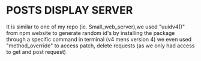 # POSTS DISPLAY SERVER
It is similar to one of my repo (ie. Small_web_server),we used "uuidv4()" from npm website to generate random id's by installing the package through a specific command in terminal (v4 mens version 4) 
we even used "method_override" to access patch, delete requests (as we only had access to get and post request)
